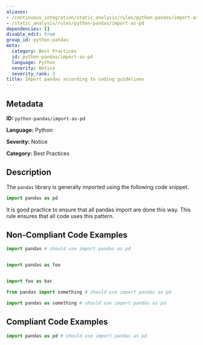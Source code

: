 ```yaml
---
aliases:
- /continuous_integration/static_analysis/rules/python-pandas/import-as-pd
- /static_analysis/rules/python-pandas/import-as-pd
dependencies: []
disable_edit: true
group_id: python-pandas
meta:
  category: Best Practices
  id: python-pandas/import-as-pd
  language: Python
  severity: Notice
  severity_rank: 3
title: Import pandas according to coding guidelines
---
```

<!--  SOURCED FROM https://github.com/DataDog/datadog-static-analyzer-rule-docs -->


## Metadata
**ID:** `python-pandas/import-as-pd`

**Language:** Python

**Severity:** Notice

**Category:** Best Practices

## Description
The `pandas` library is generally imported using the following code snippet.

```python
import pandas as pd
```

It is good practice to ensure that all pandas import are done this way. This rule ensures that all code uses this pattern.

## Non-Compliant Code Examples
```python
import pandas # should use import pandas as pd


import pandas as foo


import foo as bar
```

```python
from pandas import something # should use import pandas as pd

```

```python
import pandas as something # should use import pandas as pd
```

## Compliant Code Examples
```python
import pandas as pd # should use import pandas as pd
```
